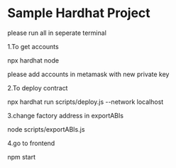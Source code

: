 # Sample Hardhat Project


please run all in seperate terminal

1.To get accounts

npx hardhat node  

please add accounts in metamask with new private key 

2.To deploy contract

npx hardhat run scripts/deploy.js --network localhost


3.change factory address in exportABIs

node scripts/exportABIs.js

4.go to frontend

npm start